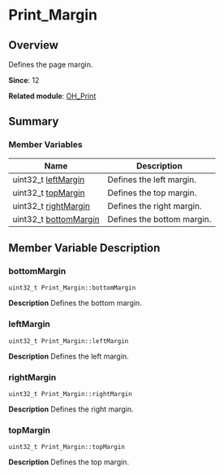# Print_Margin


## Overview

Defines the page margin.

**Since**: 12

**Related module**: [OH_Print](_o_h___print.md)


## Summary


### Member Variables

| Name| Description| 
| -------- | -------- |
| uint32_t [leftMargin](#leftmargin) | Defines the left margin. | 
| uint32_t [topMargin](#topmargin) | Defines the top margin. | 
| uint32_t [rightMargin](#rightmargin) | Defines the right margin. | 
| uint32_t [bottomMargin](#bottommargin) | Defines the bottom margin. | 


## Member Variable Description


### bottomMargin

```
uint32_t Print_Margin::bottomMargin
```
**Description**
Defines the bottom margin.


### leftMargin

```
uint32_t Print_Margin::leftMargin
```
**Description**
Defines the left margin.


### rightMargin

```
uint32_t Print_Margin::rightMargin
```
**Description**
Defines the right margin.


### topMargin

```
uint32_t Print_Margin::topMargin
```
**Description**
Defines the top margin.
